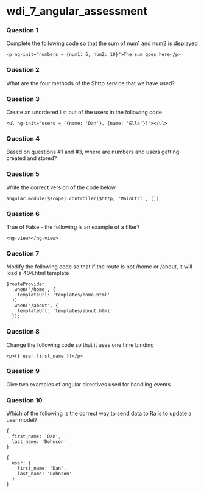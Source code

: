 wdi_7_angular_assessment
========================

### Question 1

Complete the following code so that the sum of num1 and num2 is displayed

`<p ng-init="numbers = {num1: 5, num2: 10}">The sum goes here</p>`

### Question 2

What are the four methods of the $http service that we have used?

### Question 3

Create an unordered list out of the users in the following code

`<ul ng-init="users = [{name: 'Dan'}, {name: 'Ella'}]"></ul>`

### Question 4

Based on questions #1 and #3, where are numbers and users getting created and stored?

### Question 5

Write the correct version of the code below

`angular.module($scope).controller($http, 'MainCtrl', [])`

### Question 6

True of False - the following is an example of a filter?

`<ng-view></ng-view>`

### Question 7

Modify the following code so that if the route is not /home or /about, it will load a 404.html template

```
$routeProvider
  .when('/home', {
    templateUrl: 'templates/home.html'
  })
  .when('/about', {
    templateUrl: 'templates/about.html'
  });
```

### Question 8

Change the following code so that it uses one time binding

`<p>{{ user.first_name }}</p>`

### Question 9

Give two examples of angular directives used for handling events

### Question 10

Which of the following is the correct way to send data to Rails to update a user model?

```
{
  first_name: 'Dan',
  last_name: 'Dohnson'
}
```

```
{
  user: {
    first_name: 'Dan',
    last_name: 'Dohnson'
  }
}
```
